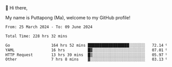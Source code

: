 👋 Hi there,

My name is Puttapong (Ma), welcome to my GitHub profile!

<!--START_SECTION:waka-->

```txt
From: 25 March 2024 - To: 09 June 2024

Total Time: 228 hrs 32 mins

Go                  164 hrs 52 mins ██████████████████░░░░░░░   72.14 %
YAML                16 hrs          █▓░░░░░░░░░░░░░░░░░░░░░░░   07.01 %
HTTP Request        13 hrs 39 mins  █▒░░░░░░░░░░░░░░░░░░░░░░░   05.97 %
Other               7 hrs 8 mins    ▓░░░░░░░░░░░░░░░░░░░░░░░░   03.13 %
```

<!--END_SECTION:waka-->
